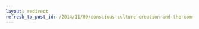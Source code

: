 ```yaml
---
layout: redirect
refresh_to_post_id: /2014/11/09/conscious-culture-creation-and-the-community-mastery-board
---
```

